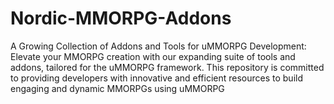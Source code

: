 # Nordic-MMORPG-Addons
A Growing Collection of Addons and Tools for uMMORPG Development: Elevate your MMORPG creation with our expanding suite of tools and addons, tailored for the uMMORPG framework. This repository is committed to providing developers with innovative and efficient resources to build engaging and dynamic MMORPGs using uMMORPG
